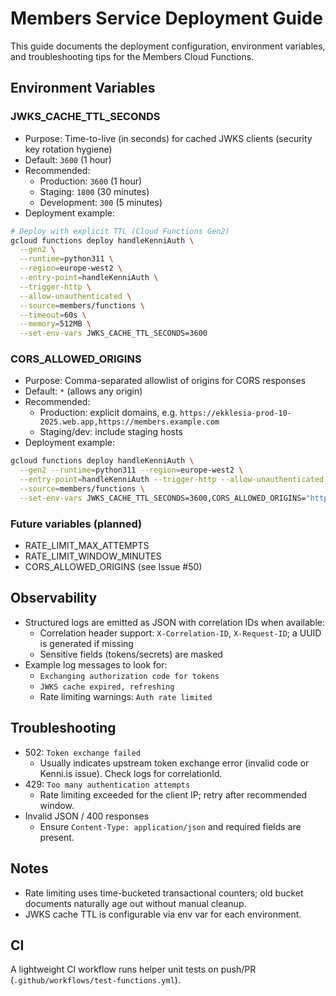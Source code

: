 # Members Service Deployment Guide

This guide documents the deployment configuration, environment variables, and troubleshooting tips for the Members Cloud Functions.

## Environment Variables

### JWKS_CACHE_TTL_SECONDS
- Purpose: Time-to-live (in seconds) for cached JWKS clients (security key rotation hygiene)
- Default: `3600` (1 hour)
- Recommended:
  - Production: `3600` (1 hour)
  - Staging: `1800` (30 minutes)
  - Development: `300` (5 minutes)
- Deployment example:

```bash
# Deploy with explicit TTL (Cloud Functions Gen2)
gcloud functions deploy handleKenniAuth \
  --gen2 \
  --runtime=python311 \
  --region=europe-west2 \
  --entry-point=handleKenniAuth \
  --trigger-http \
  --allow-unauthenticated \
  --source=members/functions \
  --timeout=60s \
  --memory=512MB \
  --set-env-vars JWKS_CACHE_TTL_SECONDS=3600
```

### CORS_ALLOWED_ORIGINS
- Purpose: Comma-separated allowlist of origins for CORS responses
- Default: `*` (allows any origin)
- Recommended:
  - Production: explicit domains, e.g. `https://ekklesia-prod-10-2025.web.app,https://members.example.com`
  - Staging/dev: include staging hosts
- Deployment example:

```bash
gcloud functions deploy handleKenniAuth \
  --gen2 --runtime=python311 --region=europe-west2 \
  --entry-point=handleKenniAuth --trigger-http --allow-unauthenticated \
  --source=members/functions \
  --set-env-vars JWKS_CACHE_TTL_SECONDS=3600,CORS_ALLOWED_ORIGINS="https://ekklesia-prod-10-2025.web.app,https://members.example.com"
```

### Future variables (planned)
- RATE_LIMIT_MAX_ATTEMPTS
- RATE_LIMIT_WINDOW_MINUTES
- CORS_ALLOWED_ORIGINS (see Issue #50)

## Observability

- Structured logs are emitted as JSON with correlation IDs when available:
  - Correlation header support: `X-Correlation-ID`, `X-Request-ID`; a UUID is generated if missing
  - Sensitive fields (tokens/secrets) are masked
- Example log messages to look for:
  - `Exchanging authorization code for tokens`
  - `JWKS cache expired, refreshing`
  - Rate limiting warnings: `Auth rate limited`

## Troubleshooting

- 502: `Token exchange failed`
  - Usually indicates upstream token exchange error (invalid code or Kenni.is issue). Check logs for correlationId.
- 429: `Too many authentication attempts`
  - Rate limiting exceeded for the client IP; retry after recommended window.
- Invalid JSON / 400 responses
  - Ensure `Content-Type: application/json` and required fields are present.

## Notes
- Rate limiting uses time-bucketed transactional counters; old bucket documents naturally age out without manual cleanup.
- JWKS cache TTL is configurable via env var for each environment.

## CI

A lightweight CI workflow runs helper unit tests on push/PR (`.github/workflows/test-functions.yml`).
